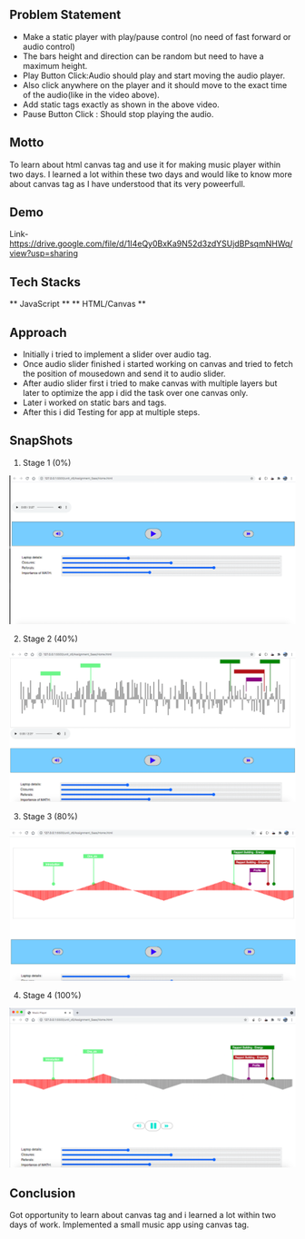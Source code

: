
## Problem Statement
- Make a static player with play/pause control (no need of fast forward or audio control)
- The bars height and direction can be random but need to have a maximum height.
- Play Button Click:Audio should play and start moving the audio player.
- Also click anywhere on the player and it should move to the exact time of the audio(like in the video above).
- Add static tags exactly as shown in the above video.
- Pause Button Click : Should stop playing the audio.


## Motto
To learn about html canvas tag and use it for making music player within two days. I learned a lot within these two days and would like to know more about canvas tag as I have understood that its very poweerfull.  

## Demo 
Link- https://drive.google.com/file/d/1I4eQy0BxKa9N52d3zdYSUjdBPsqmNHWq/view?usp=sharing

## Tech Stacks
** JavaScript **
** HTML/Canvas **


## Approach
- Initially i tried to implement a slider over audio tag.
- Once audio slider finished i started working on canvas and tried to fetch the position of mousedown and send it to audio slider.
- After audio slider first i tried to make canvas with multiple layers but later to optimize the app i did the task over one canvas only.
- Later i worked on static bars and tags.
- After this i did Testing for app at multiple steps.



## SnapShots
1. Stage 1 (0%)
<img src="1.png" />

2. Stage 2 (40%)
<img src="2.png" />

3. Stage 3 (80%)
<img src="3.png" />

4. Stage 4 (100%)
<img src="4.png" />

## Conclusion
Got opportunity to learn about canvas tag and i learned a lot within two days of work. Implemented a small music app using canvas tag. 
